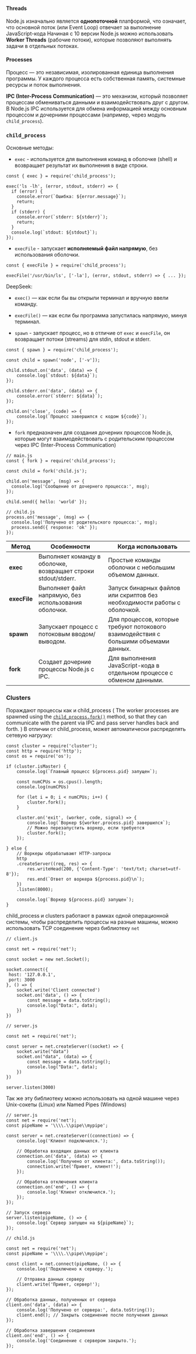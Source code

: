 
#### Threads
Node.js изначально является **однопоточной** платформой, что означает, что основной поток (или Event Loop) отвечает за выполнение JavaScript-кода
Начиная с 10 версии Node.js можно использовать **Worker Threads** (рабочие потоки), которые позволяют выполнять задачи в отдельных потоках.

#### Processes
Процесс — это независимая, изолированная единица выполнения программы. У каждого процесса есть собственная память, системные ресурсы и поток выполнения.


**IPC (Inter-Process Communication)** — это механизм, который позволяет процессам обмениваться данными и взаимодействовать друг с другом. В Node.js IPC используется для обмена информацией между основным процессом и дочерними процессами (например, через модуль `child_process`).

### `child_process`

Основные методы:

- `exec` - используется для выполнения команд в оболочке (shell) и возвращает результат их выполнения в виде строки.

```
const { exec } = require('child_process');

exec('ls -lh', (error, stdout, stderr) => {
  if (error) {
    console.error(`Ошибка: ${error.message}`);
    return;
  }
  if (stderr) {
    console.error(`stderr: ${stderr}`);
    return;
  }
  console.log(`stdout: ${stdout}`);
});
```

- `execFile` - запускает **исполняемый файл напрямую**, без использования оболочки.

```
const { execFile } = require('child_process');

execFile('/usr/bin/ls', ['-la'], (error, stdout, stderr) => { ... });

```

DeepSeek:
- `exec()` — как если бы вы открыли терминал и вручную ввели команду.
- `execFile()` — как если бы программа запустилась напрямую, минуя терминал.





- `spawn` - запускает процесс, но в отличие от `exec` и `execFile`, он возвращает потоки (streams) для stdin, stdout и stderr.

```
const { spawn } = require('child_process');  
  
const child = spawn('node', ['-v']);  
  
child.stdout.on('data', (data) => {  
	console.log(`stdout: ${data}`);  
});  
  
child.stderr.on('data', (data) => {  
	console.error(`stderr: ${data}`);  
});  
  
child.on('close', (code) => {  
	console.log(`Процесс завершился с кодом ${code}`);  
});
```

- `fork` предназначен для создания дочерних процессов Node.js, которые могут взаимодействовать с родительским процессом через IPC (Inter-Process Communication)


```
// main.js
const { fork } = require('child_process');

const child = fork('child.js');

child.on('message', (msg) => {
  console.log('Сообщение от дочернего процесса:', msg);
});

child.send({ hello: 'world' });

```

```
// child.js
process.on('message', (msg) => {
  console.log('Получено от родительского процесса:', msg);
  process.send({ response: 'ok' });
});
```

| **Метод**    | **Особенности**                                                | **Когда использовать**                                                               |
| ------------ | -------------------------------------------------------------- | ------------------------------------------------------------------------------------ |
| **exec**     | Выполняет команду в оболочке, возвращает строки stdout/stderr. | Простые команды оболочки с небольшим объемом данных.                                 |
| **execFile** | Выполняет файл напрямую, без использования оболочки.           | Запуск бинарных файлов или скриптов без необходимости работы с оболочкой.            |
| **spawn**    | Запускает процесс с потоковым вводом/выводом.                  | Для процессов, которые требуют потокового взаимодействия с большими объемами данных. |
| **fork**     | Создает дочерние процессы Node.js с IPC.                       | Для выполнения JavaScript-кода в отдельном процессе с обменом данными.               |

### Clusters
Пораждают процессы как и child_process ( The worker processes are spawned using the [`child_process.fork()`](https://nodejs.org/api/child_process.html#child_processforkmodulepath-args-options) method, so that they can communicate with the parent via IPC and pass server handles back and forth. )
В отличии от child_process, может автоматически распределять сетевую нагрузку:

```
const cluster = require('cluster');  
const http = require('http');  
const os = require('os');  
  
if (cluster.isMaster) {  
	console.log(`Главный процесс ${process.pid} запущен`);  
	  
	const numCPUs = os.cpus().length;  
	console.log(numCPUs)  
	  
	for (let i = 0; i < numCPUs; i++) {  
		cluster.fork();  
	}  
	  
	cluster.on('exit', (worker, code, signal) => {  
		console.log(`Воркер ${worker.process.pid} завершился`);  
		// Можно перезапустить воркер, если требуется  
		cluster.fork();  
	});  

} else {  
	// Воркеры обрабатывают HTTP-запросы  
	http
	.createServer((req, res) => {  
		res.writeHead(200, {'Content-Type': 'text/txt; charset=utf-8'});  
		res.end(`Ответ от воркера ${process.pid}\n`);  
	})
	.listen(8000);  
	  
	console.log(`Воркер ${process.pid} запущен`);  
}
```

child_process и clusters работают в рамках одной операционной системы, чтобы распределить процессы на разные машины, можно использовать TCP соединение через библиотеку `net`

```
// client.js

const net = require('net');

const socket = new net.Socket();

socket.connect({
 host: '127.0.0.1',
 port: 3000
}, () => {
	socket.write('Client connected')
	socket.on('data', () => {
		const message = data.toString();
		console.log("Data:", data);
	})
})

```

```
// server.js

const net = require('net');

const server = net.createServer((socket) => {
	socket.write("data")
	socket.on("data", (data) => {
		const message = data.toString();
		console.log("Data:", data);
	})
})

server.listen(3000)

```

Так же эту библиотеку можно использовать на одной машине через Unix-сокеты (Linux) или Named Pipes (Windows)

```
// server.js
const net = require('net');  
const pipeName = '\\\\.\\pipe\\mypipe';  
  
const server = net.createServer((connection) => {  
	console.log('Клиент подключился.');  
	  
	// Обработка входящих данных от клиента  
	connection.on('data', (data) => {  
		console.log('Получено от клиента:', data.toString());  
		connection.write('Привет, клиент!');  
	});  
	  
	// Обработка отключения клиента  
	connection.on('end', () => {  
		console.log('Клиент отключился.');  
	});  
});  
  
// Запуск сервера  
server.listen(pipeName, () => {  
	console.log(`Сервер запущен на ${pipeName}`);  
});
```

```
// child.js

const net = require('net');  
const pipeName = '\\\\.\\pipe\\mypipe';  
  
const client = net.connect(pipeName, () => {  
	console.log('Подключено к серверу.');  
	  
	// Отправка данных серверу  
	client.write('Привет, сервер!');  
});  
  
// Обработка данных, полученных от сервера  
client.on('data', (data) => {  
	console.log('Получено от сервера:', data.toString());  
	client.end(); // Закрыть соединение после получения данных  
});  
  
// Обработка завершения соединения  
client.on('end', () => {  
	console.log('Соединение с сервером закрыто.');  
});

```